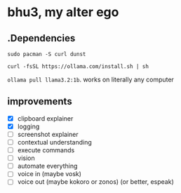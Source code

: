 # bhu3, my alter ego

## .Dependencies
`sudo pacman -S curl dunst`

`curl -fsSL https://ollama.com/install.sh | sh`

`ollama pull llama3.2:1b`. works on literally any computer

## improvements

- [x] clipboard explainer
- [x] logging
- [ ] screenshot explainer
- [ ] contextual understanding
- [ ] execute commands
- [ ] vision
- [ ] automate everything
- [ ] voice in (maybe vosk)
- [ ] voice out (maybe kokoro or zonos) (or better, espeak)
